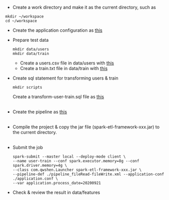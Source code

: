 - Create a work directory and make it as the current directory, such as
```shell
mkdir ~/workspace
cd ~/workspace
```

- Create the application configuration as [this](examples/application.conf)
- Prepare test data
  ```shell
  mkdir data/users
  mkdir data/train
  ```
  - Create a users.csv file in data/users with [this](examples/data/users.csv)
  - Create a train.txt file in data/train with [this](examples/data/train.txt)
- Create sql statement for transforming users & train
  ```shell
  mkdir scripts
  ```
  Create a transform-user-train.sql file as [this](examples/transform-user-train.sql)  
  <br />

- Create the pipeline as [this](examples/pipeline_fileRead-fileWrite.xml)  
  <br />

- Compile the project & copy the jar file (spark-etl-framework-xxx.jar) to the current directory.  
  <br />

- Submit the job
  ```shell
  spark-submit --master local --deploy-mode client \
  --name user-train --conf spark.executor.memory=8g --conf spark.driver.memory=4g \
  --class com.qwshen.Launcher spark-etl-framework-xxx.jar \
  --pipeline-def ./pipeline_fileRead-fileWrite.xml --application-conf ./application.conf \
  --var application.process_date=20200921
  ```
- Check & review the result in data/features  
